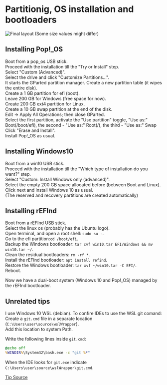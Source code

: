 # Partitionig, OS installation and bootloaders

![Final layout](https://i.imgur.com/OnuBd3k.png)
(Some size values might differ)

## Installing Pop!_OS

Boot from a pop_os USB stick.\
Proceed with the installation till the "Try or Install" step.\
Select "Custom (Advanced)".\
Select the drive and click "Customize Partitions...".\
It starts the GParted partition manager.
Create a new partition table (it wipes the entire disk).\
Create a 1 GB partition for efi (boot).\
Leave 200 GB for Windows (free space for now).\
Create 200 GB ext4 partition for Linux.\
Create a 10 GB swap partition at the end of the disk.\
Edit -> Apply All Operations; then close GParted.\
Select the first partition, activate the "Use partition" toggle, "Use as:" Boot(/boot/efi), the second - "Use as:" Root(/), the third - "Use as:" Swap
Click "Erase and Install".\
Install Pop!_OS as usual.

## Installing Windows10

Boot from a win10 USB stick.\
Proceed with the installation till the "Which type of installation do you want?" step.\
Select "Custom: Install Windows only (advanced)".\
Select the empty 200 GB space allocated before (between Boot and Linux).\
Click next and install Windows 10 as usual.\
(The reserved and recovery partitions are created automatically)

## Installing rEFInd

Boot from a rEFInd USB stick.\
Select the linux os (probably has the Ubuntu logo).\
Open terminal, and open a root shell: `sudo su -`.\
Go to the efi partition:`cd /boot/efi`.\
Backup the Windows bootloader: `tar cvf win10.tar EFI/Windows && mv win10.tar ~/`.\
Clean the residual bootloaders: `rm -rf *`.\
Install the rEFInd bootloader: `apt install refind`.\
Restore the Windows bootloader: `tar xvf ~/win10.tar -C EFI/`.\
Reboot.

Now we have a dual-boot system (Windows 10 and Pop!_OS) managed by the rEFInd bootloader.

## Unrelated tips

I use Windows 10 WSL (debian). To confire IDEs to use the WSL git comand:\
Create a `git.cmd` file in a separate location (`C:\Users\user\source\wslWrapper`).\
Add this location to system Path.

Write the following lines inside `git.cmd`:
```bat
@echo off
%WINDIR%\System32\bash.exe -c "git %*"
```

When the IDE looks for `git.exe` indicate `C:\Users\user\source\wslWrapper\git.cmd`.

[Tip Source](https://intellij-support.jetbrains.com/hc/en-us/community/posts/115000176290/comments/360000277759)